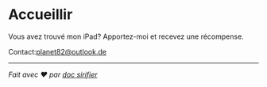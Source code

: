 # Accueillir

Vous avez trouvé mon iPad? Apportez-moi et recevez une récompense.

Contact:[planet82@outlook.de](mailto:planet82@outlook.de)

* * *

_Fait avec ❤️ par [doc sirifier](https://docsify.js.org/)_
